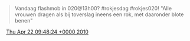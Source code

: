 > Vandaag flashmob in 020@13h00? \#rokjesdag \#rokjes020\! "Alle vrouwen dragen als bij toverslag ineens een rok, met daaronder blote benen"

<img src="../../media/tweet.ico" width="12" /> [Thu Apr 22 09:48:24 +0000 2010](https://twitter.com/DromerDenker/status/12630034130)